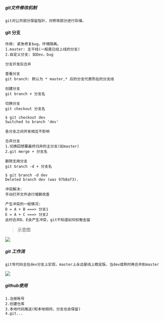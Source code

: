 ##### git文件修改机制

```
git对公共部分保留指针，对修改部分进行存储。
```





#### git 分支

```
作用: 紧急修复bug，环境隔离。
1.master: 主干线(一般是已经上线的分支)
2.自定义分支: 如Dev，bug

分支开发后合并
```

```
查看分支
git branch: 默认为 * master,* 后的分支代表所在的分支线
```

```
创建分支
git branch + 分支名
```

```
切换分支
git checkout 分支名

$ git checkout dev
Switched to branch 'dev'

各分支之间开发相互不影响
```

```
合并分支
1.切换回想要最终归并的主分支(如master)
2.git merge + 分支名
```

```
删除无用分支
git branch -d + 分支名

$ git branch -d dev
Deleted branch dev (was 97b8af3).
```

```
冲突解决:
手动打开文件进行增删改查

产生冲突的一般情况:
D = A + B ===> 分支1
E = A + C ===> 分支2
此时合并D、E会产生冲突，git不知道如何权衡去留

```

> 示意图

![](C:\Users\XUWL\Pictures\pic.png)

##### git 工作流

```
git写代码全在dev分支上实现，master上永远是线上稳定版，当dev成熟时再合并到master
```



![](C:\Users\XUWL\Pictures\azhe.png)



##### github使用

```
1.注册账号
2.创建仓库
3.本地代码推送(和本地相同，分支也会保留)
4.git...
```


